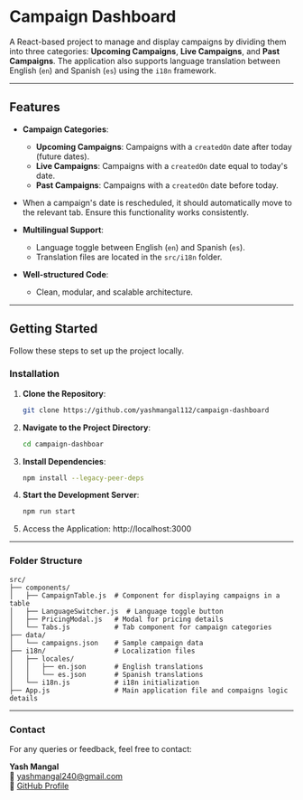 # Campaign Dashboard

A React-based project to manage and display campaigns by dividing them into three categories: **Upcoming Campaigns**, **Live Campaigns**, and **Past Campaigns**. The application also supports language translation between English (`en`) and Spanish (`es`) using the `i18n` framework.

---

## Features

- **Campaign Categories**:
  - **Upcoming Campaigns**: Campaigns with a `createdOn` date after today (future dates).
  - **Live Campaigns**: Campaigns with a `createdOn` date equal to today's date.
  - **Past Campaigns**: Campaigns with a `createdOn` date before today.
- When a campaign's date is rescheduled, it should automatically move to the relevant tab. Ensure this functionality works consistently.
- **Multilingual Support**:
  - Language toggle between English (`en`) and Spanish (`es`).
  - Translation files are located in the `src/i18n` folder.

- **Well-structured Code**:
  - Clean, modular, and scalable architecture.

---

## Getting Started

Follow these steps to set up the project locally.


### Installation

1. **Clone the Repository**:
   ```bash
   git clone https://github.com/yashmangal112/campaign-dashboard
2. **Navigate to the Project Directory**:
   ```bash
   cd campaign-dashboar
3. **Install Dependencies**:
   ```bash
   npm install --legacy-peer-deps
4. **Start the Development Server**:
   ```bash
   npm run start
5. Access the Application: http://localhost:3000

---
### Folder Structure
```
src/
├── components/           
│   ├── CampaignTable.js  # Component for displaying campaigns in a table
│   ├── LanguageSwitcher.js  # Language toggle button
│   ├── PricingModal.js   # Modal for pricing details
│   └── Tabs.js           # Tab component for campaign categories
├── data/                 
│   └── campaigns.json    # Sample campaign data
├── i18n/                 # Localization files
│   ├── locales/
│   │   ├── en.json       # English translations
│   │   └── es.json       # Spanish translations
│   └── i18n.js           # i18n initialization
├── App.js                # Main application file and compaigns logic details

```

---
### Contact

For any queries or feedback, feel free to contact:

**Yash Mangal**  
📧 yashmangal240@gmail.com  
🔗 [GitHub Profile](https://github.com/yashmangal112)
